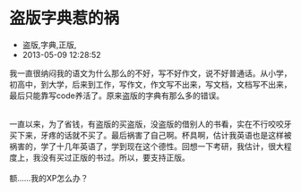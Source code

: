 # 盗版字典惹的祸
- 盗版,字典,正版,
- 2013-05-09 12:28:52


我一直很纳闷我的语文为什么那么的不好，写不好作文，说不好普通话。从小学，初高中，到大学，后来到工作，写作文，作文写不出来，写文档，文档写不出来，最后只能靠写code养活了。原来盗版的字典有那么多的错误。<div><br /></div><div>一直以来，为了省钱，有盗版的买盗版，没盗版的借别人的书看，实在不行咬咬牙买下来，牙疼的话就不买了。最后祸害了自己啊。杯具啊，估计我英语也是这样被祸害的，学了十几年英语了，学到现在这个德性。回想一下考研，我估计，很大程度上，我没有买过正版的书过。所以，要支持正版。</div><div><br /></div><div>额……我的XP怎么办？</div>
